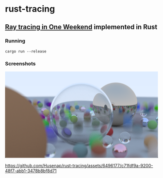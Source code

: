 # rust-tracing

## [Ray tracing in One Weekend](https://raytracing.github.io/) implemented in Rust

### Running

```
cargo run --release
```

### Screenshots

![](screenshots/screenshot_1.png)

https://github.com/Husenap/rust-tracing/assets/6496177/c71fdf9a-9200-48f7-abb1-3478b8bf8d71

